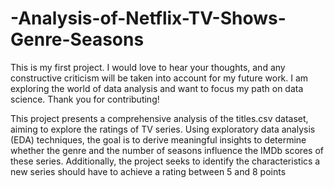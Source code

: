 # -Analysis-of-Netflix-TV-Shows-Genre-Seasons
This is my first project. I would love to hear your thoughts, and any constructive criticism will be taken into account for my future work. I am exploring the world of data analysis and want to focus my path on data science. Thank you for contributing!

This project presents a comprehensive analysis of the titles.csv dataset, aiming to explore the ratings of TV series. Using exploratory data analysis (EDA) techniques, the goal is to derive meaningful insights to determine whether the genre and the number of seasons influence the IMDb scores of these series. Additionally, the project seeks to identify the characteristics a new series should have to achieve a rating between 5 and 8 points
